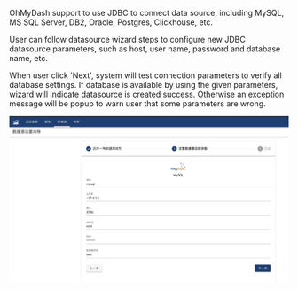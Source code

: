 OhMyDash support to use JDBC to connect data source, including MySQL, MS SQL Server, DB2, Oracle, Postgres, Clickhouse, etc. 

User can follow datasource wizard steps to configure new JDBC datasource parameters, such as host, user name, password and database name, etc. 

When user click 'Next', system will test connection parameters to verify all database settings. If database is available by using the given parameters, wizard will indicate datasource is created success. Otherwise an exception message will be popup to warn user that some parameters are wrong.

![Create MySQL](mysql.jpg)